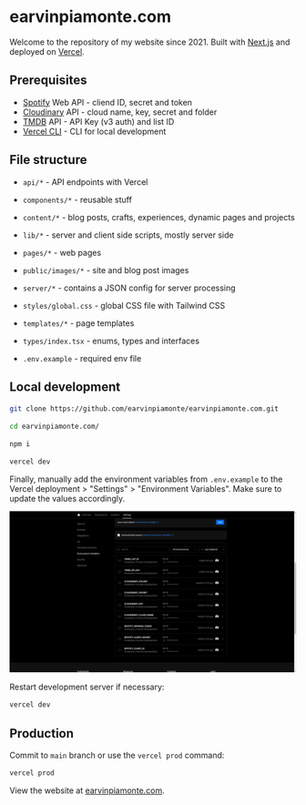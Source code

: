 # earvinpiamonte.com

Welcome to the repository of my website since 2021. Built with [Next.js](https://nextjs.org/) and deployed on [Vercel](https://vercel.com/).

## Prerequisites

- [Spotify](https://developer.spotify.com/) Web API - cliend ID, secret and token
- [Cloudinary](https://cloudinary.com/) API - cloud name, key, secret and folder
- [TMDB](https://www.themoviedb.org/settings/api) API - API Key (v3 auth) and list ID
- [Vercel CLI](https://vercel.com/cli) - CLI for local development

## File structure

- `api/*` - API endpoints with Vercel

- `components/*` - reusable stuff

- `content/*` - blog posts, crafts, experiences, dynamic pages and projects

- `lib/*` - server and client side scripts, mostly server side

- `pages/*` - web pages

- `public/images/*` - site and blog post images

- `server/*` - contains a JSON config for server processing

- `styles/global.css` - global CSS file with Tailwind CSS

- `templates/*` - page templates

- `types/index.tsx` - enums, types and interfaces
- `.env.example` - required env file

## Local development

```sh
git clone https://github.com/earvinpiamonte/earvinpiamonte.com.git
```

```sh
cd earvinpiamonte.com/
```

```sh
npm i
```

```sh
vercel dev
```

Finally, manually add the environment variables from `.env.example` to the Vercel deployment > "Settings" > "Environment Variables". Make sure to update the values accordingly.

![image info](./ss-env-variables-page.png)

Restart development server if necessary:

```sh
vercel dev
```

## Production

Commit to `main` branch or use the `vercel prod` command:

```sh
vercel prod
```

View the website at [earvinpiamonte.com](https://www.earvinpiamonte.com/).
